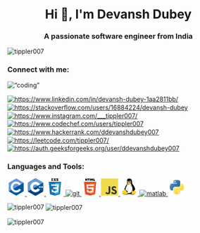 <h1 align="center">Hi 👋, I'm Devansh Dubey</h1>
<h3 align="center">A passionate software engineer from India</h3>

<p align="left"> <img src="https://komarev.com/ghpvc/?username=tippler007&label=Profile%20views&color=0e75b6&style=flat" alt="tippler007" /> </p>

<h3 align="left">Connect with me:</h3>
<img align = “right” alt=“coding” width = “400” src=“https://user-images.githubusercontent.com/55389276/140866485-8fb1c876-9a8f-4d6a-98dc-08c4981eaf70.gif”>
<p align="left">
<a href="https://linkedin.com/in/https://www.linkedin.com/in/devansh-dubey-1aa2811bb/" target="blank"><img align="center" src="https://raw.githubusercontent.com/rahuldkjain/github-profile-readme-generator/master/src/images/icons/Social/linked-in-alt.svg" alt="https://www.linkedin.com/in/devansh-dubey-1aa2811bb/" height="30" width="40" /></a>
<a href="https://stackoverflow.com/users/https://stackoverflow.com/users/16884224/devansh-dubey" target="blank"><img align="center" src="https://raw.githubusercontent.com/rahuldkjain/github-profile-readme-generator/master/src/images/icons/Social/stack-overflow.svg" alt="https://stackoverflow.com/users/16884224/devansh-dubey" height="30" width="40" /></a>
<a href="https://instagram.com/https://www.instagram.com/___tippler007/" target="blank"><img align="center" src="https://raw.githubusercontent.com/rahuldkjain/github-profile-readme-generator/master/src/images/icons/Social/instagram.svg" alt="https://www.instagram.com/___tippler007/" height="30" width="40" /></a>
<a href="https://www.codechef.com/users/https://www.codechef.com/users/tippler007" target="blank"><img align="center" src="https://cdn.jsdelivr.net/npm/simple-icons@3.1.0/icons/codechef.svg" alt="https://www.codechef.com/users/tippler007" height="30" width="40" /></a>
<a href="https://www.hackerrank.com/https://www.hackerrank.com/ddevanshdubey007" target="blank"><img align="center" src="https://raw.githubusercontent.com/rahuldkjain/github-profile-readme-generator/master/src/images/icons/Social/hackerrank.svg" alt="https://www.hackerrank.com/ddevanshdubey007" height="30" width="40" /></a>
<a href="https://www.leetcode.com/https://leetcode.com/tippler007/" target="blank"><img align="center" src="https://raw.githubusercontent.com/rahuldkjain/github-profile-readme-generator/master/src/images/icons/Social/leet-code.svg" alt="https://leetcode.com/tippler007/" height="30" width="40" /></a>
<a href="https://auth.geeksforgeeks.org/user/https://auth.geeksforgeeks.org/user/ddevanshdubey007" target="blank"><img align="center" src="https://raw.githubusercontent.com/rahuldkjain/github-profile-readme-generator/master/src/images/icons/Social/geeks-for-geeks.svg" alt="https://auth.geeksforgeeks.org/user/ddevanshdubey007" height="30" width="40" /></a>
</p>

<h3 align="left">Languages and Tools:</h3>
<p align="left"> <a href="https://www.cprogramming.com/" target="_blank" rel="noreferrer"> <img src="https://raw.githubusercontent.com/devicons/devicon/master/icons/c/c-original.svg" alt="c" width="40" height="40"/> </a> <a href="https://www.w3schools.com/cpp/" target="_blank" rel="noreferrer"> <img src="https://raw.githubusercontent.com/devicons/devicon/master/icons/cplusplus/cplusplus-original.svg" alt="cplusplus" width="40" height="40"/> </a> <a href="https://www.w3schools.com/css/" target="_blank" rel="noreferrer"> <img src="https://raw.githubusercontent.com/devicons/devicon/master/icons/css3/css3-original-wordmark.svg" alt="css3" width="40" height="40"/> </a> <a href="https://git-scm.com/" target="_blank" rel="noreferrer"> <img src="https://www.vectorlogo.zone/logos/git-scm/git-scm-icon.svg" alt="git" width="40" height="40"/> </a> <a href="https://www.w3.org/html/" target="_blank" rel="noreferrer"> <img src="https://raw.githubusercontent.com/devicons/devicon/master/icons/html5/html5-original-wordmark.svg" alt="html5" width="40" height="40"/> </a> <a href="https://developer.mozilla.org/en-US/docs/Web/JavaScript" target="_blank" rel="noreferrer"> <img src="https://raw.githubusercontent.com/devicons/devicon/master/icons/javascript/javascript-original.svg" alt="javascript" width="40" height="40"/> </a> <a href="https://www.linux.org/" target="_blank" rel="noreferrer"> <img src="https://raw.githubusercontent.com/devicons/devicon/master/icons/linux/linux-original.svg" alt="linux" width="40" height="40"/> </a> <a href="https://www.mathworks.com/" target="_blank" rel="noreferrer"> <img src="https://upload.wikimedia.org/wikipedia/commons/2/21/Matlab_Logo.png" alt="matlab" width="40" height="40"/> </a> <a href="https://www.python.org" target="_blank" rel="noreferrer"> <img src="https://raw.githubusercontent.com/devicons/devicon/master/icons/python/python-original.svg" alt="python" width="40" height="40"/> </a> </p>

<p><img align="left" src="https://github-readme-stats.vercel.app/api/top-langs?username=tippler007&show_icons=true&locale=en&layout=compact" alt="tippler007" /></p>

<p>&nbsp;<img align="center" src="https://github-readme-stats.vercel.app/api?username=tippler007&show_icons=true&locale=en" alt="tippler007" /></p>

<p><img align="center" src="https://github-readme-streak-stats.herokuapp.com/?user=tippler007&" alt="tippler007" /></p>
